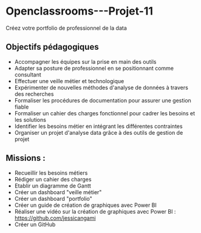 # Openclassrooms---Projet-11
Créez votre portfolio de professionnel de la data

## Objectifs pédagogiques
 - Accompagner les équipes sur la prise en main des outils
 - Adapter sa posture de professionnel en se positionnant comme consultant
 - Effectuer une veille métier et technologique
 - Expérimenter de nouvelles méthodes d'analyse de données à travers des recherches
 - Formaliser les procédures de documentation pour assurer une gestion fiable
 - Formaliser un cahier des charges fonctionnel pour cadrer les besoins et les solutions
 - Identifier les besoins métier en intégrant les différentes contraintes
 - Organiser un projet d'analyse data grâce à des outils de gestion de projet


## Missions :
 - Recueillir les besoins métiers
 - Rédiger un cahier des charges
 - Etablir un diagramme de Gantt
 - Créer  un dashboard "veille métier"
 - Créer un dashboard "portfolio"
 - Créer un guide de création de graphiques avec Power BI
 - Réaliser une vidéo sur la création de graphiques avec Power BI : https://github.com/jessicangami
 - Créer un GitHub

